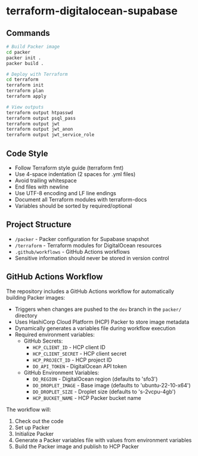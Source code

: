 # terraform-digitalocean-supabase

## Commands
```bash
# Build Packer image
cd packer
packer init .
packer build .

# Deploy with Terraform 
cd terraform
terraform init
terraform plan
terraform apply

# View outputs
terraform output htpasswd
terraform output psql_pass
terraform output jwt
terraform output jwt_anon
terraform output jwt_service_role
```

## Code Style
- Follow Terraform style guide (terraform fmt)
- Use 4-space indentation (2 spaces for .yml files)
- Avoid trailing whitespace
- End files with newline
- Use UTF-8 encoding and LF line endings
- Document all Terraform modules with terraform-docs
- Variables should be sorted by required/optional

## Project Structure
- `/packer` - Packer configuration for Supabase snapshot
- `/terraform` - Terraform modules for DigitalOcean resources
- `.github/workflows` - GitHub Actions workflows
- Sensitive information should never be stored in version control

## GitHub Actions Workflow
The repository includes a GitHub Actions workflow for automatically building Packer images:

- Triggers when changes are pushed to the `dev` branch in the `packer/` directory
- Uses HashiCorp Cloud Platform (HCP) Packer to store image metadata
- Dynamically generates a variables file during workflow execution
- Required environment variables:
  - GitHub Secrets:
    - `HCP_CLIENT_ID` - HCP client ID
    - `HCP_CLIENT_SECRET` - HCP client secret
    - `HCP_PROJECT_ID` - HCP project ID
    - `DO_API_TOKEN` - DigitalOcean API token
  - GitHub Environment Variables:
    - `DO_REGION` - DigitalOcean region (defaults to 'sfo3')
    - `DO_DROPLET_IMAGE` - Base image (defaults to 'ubuntu-22-10-x64')
    - `DO_DROPLET_SIZE` - Droplet size (defaults to 's-2vcpu-4gb')
    - `HCP_BUCKET_NAME` - HCP Packer bucket name

The workflow will:
1. Check out the code
2. Set up Packer
3. Initialize Packer
4. Generate a Packer variables file with values from environment variables
5. Build the Packer image and publish to HCP Packer